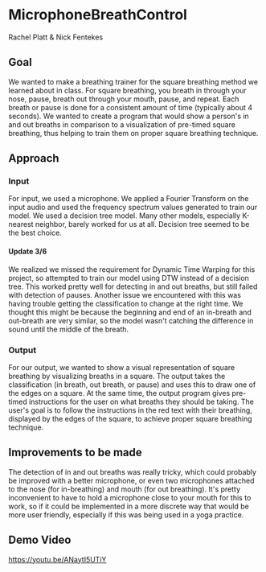 # MicrophoneBreathControl
Rachel Platt & Nick Fentekes

## Goal
We wanted to make a breathing trainer for the square breathing method we learned about in class. For square breathing, you breath in through your nose, pause, breath out through your mouth, pause, and repeat. Each breath or pause is done for a consistent amount of time (typically about 4 seconds). We wanted to create a program that would show a person's in and out breaths in comparison to a visualization of pre-timed square breathing, thus helping to train them on proper square breathing technique.

## Approach

### Input
For input, we used a microphone. We applied a Fourier Transform on the input audio and used the frequency spectrum values generated to train our model. We used a decision tree model. Many other models, especially K-nearest neighbor, barely worked for us at all. Decision tree seemed to be the best choice. 

#### Update 3/6
We realized we missed the requirement for Dynamic Time Warping for this project, so attempted to train our model using DTW instead of a decision tree. This worked pretty well for detecting in and out breaths, but still failed with detection of pauses. Another issue we encountered with this was having trouble getting the classification to change at the right time. We thought this might be because the beginning and end of an in-breath and out-breath are very similar, so the model wasn't catching the difference in sound until the middle of the breath.

### Output
For our output, we wanted to show a visual representation of square breathing by visualizing breaths in a square. The output takes the classification (in breath, out breath, or pause) and uses this to draw one of the edges on a square. At the same time, the output program gives pre-timed instructions for the user on what breaths they should be taking. The user's goal is to follow the instructions in the red text with their breathing, displayed by the edges of the square, to achieve proper square breathing technique.

## Improvements to be made
The detection of in and out breaths was really tricky, which could probably be improved with a better microphone, or even two microphones attached to the nose (for in-breathing) and mouth (for out breathing). It's pretty inconvenient to have to hold a microphone close to your mouth for this to work, so if it could be implemented in a more discrete way that would be more user friendly, especially if this was being used in a yoga practice.

## Demo Video
 https://youtu.be/ANaytI5UTiY
